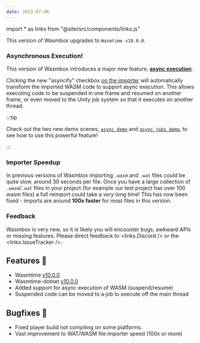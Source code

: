 ```yaml
---
date: 2023-07-06
---
```


import * as links from "@site/src/components/links.js"

This version of Wasmbox upgrades to `Wasmtime v10.0.0`.

### Asynchronous Execution!

This version of Wasmbox introduces a major new feature; [**async execution**](/advanced/asyncify).

<!--truncate-->

Clicking the new "asyncify" checkbox [on the importer](/reference/editor/import/#3-transformation) will automatically transform the imported WASM code to support async execution. This allows executing code to be suspended in one frame and resumed on another frame, or even moved to the Unity job system so that it executes on another thread.

:::tip

Check out the two new demo scenes, [`async demo`](/getting_started/demos/async) and [`async jobs demo`](/getting_started/demos/async_job), to see how to use this powerful feature!

:::

### Importer Speedup

In previous versions of Wasmbox importing `.wasm` and `.wat` files could be quite slow, around 30 seconds per file. Once you have a large collection of `.wasm`/`.wat` files in your project (for example our test project has over 100 wasm files) a full reimport could take a _very_ long time! This has now been fixed - imports are around **100x faster** for most files in this version.

### Feedback

Wasmbox is very new, so it is likely you will encounter bugs, awkward APIs or missing features. Please direct feedback to <links.Discord /> or the <links.IssueTracker />.

<!--truncate-->

## Features 🚀

 - Wasmtime [v10.0.0](https://github.com/bytecodealliance/wasmtime/blob/main/RELEASES.md#1000)
 - Wasmtime-dotnet [v10.0.0](https://github.com/bytecodealliance/wasmtime-dotnet/releases/tag/v10.0.0)
 - Added support for async execution of WASM (suspend/resume)
  - Suspended code can be moved to a job to execute off the main thread

## Bugfixes 🐛

 - Fixed player build not compiling on some platforms.
 - Vast improvement to WAT/WASM file importer speed (100x or more)
 